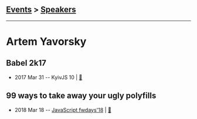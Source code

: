 ## [Events](../README.md) > [Speakers](../speakers.md)
---

# Artem Yavorsky

## Babel 2k17
- 2017 Mar 31 -- KyivJS 10  | [:notebook:](https://goo.gl/Ort2kw)  
## 99 ways to take away your ugly polyfills
- 2018 Mar 18 -- [JavaScript fwdays&#39;18](https://youtu.be/pMMQYHiFX3w)  | [:notebook:](https://www.slideshare.net/fwdays/artem-yavorsky-99-ways-to-take-away-your-ugly-polyfills)  
